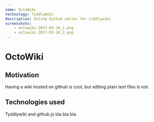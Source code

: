 ```yaml
---
name: OctoWiki
technology: TiddlyWiki
description: Online Github editor for tiddlywiki
screenshots:
    - octowiki-2017-03-26_1.png
    - octowiki-2017-03-26_2.png
---
```


# OctoWiki

## Motivation

Having a wiki hosted on github is cool, but editing plain text files is not.

## Technologies used

Tyddlywiki and github.js bla bla bla 